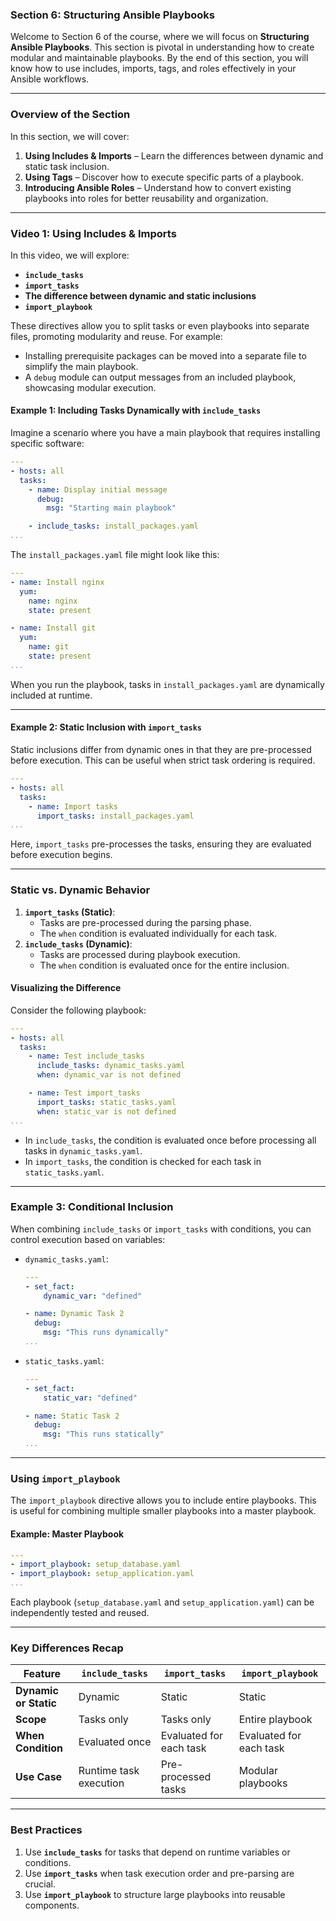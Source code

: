 ### **Section 6: Structuring Ansible Playbooks**
Welcome to Section 6 of the course, where we will focus on **Structuring Ansible Playbooks**. This section is pivotal in understanding how to create modular and maintainable playbooks. By the end of this section, you will know how to use includes, imports, tags, and roles effectively in your Ansible workflows.

---

### **Overview of the Section**
In this section, we will cover:
1. **Using Includes & Imports** – Learn the differences between dynamic and static task inclusion.
2. **Using Tags** – Discover how to execute specific parts of a playbook.
3. **Introducing Ansible Roles** – Understand how to convert existing playbooks into roles for better reusability and organization.

---

### **Video 1: Using Includes & Imports**
In this video, we will explore:
- **`include_tasks`**
- **`import_tasks`**
- **The difference between dynamic and static inclusions**
- **`import_playbook`**

These directives allow you to split tasks or even playbooks into separate files, promoting modularity and reuse. For example:
- Installing prerequisite packages can be moved into a separate file to simplify the main playbook.
- A `debug` module can output messages from an included playbook, showcasing modular execution.

#### **Example 1: Including Tasks Dynamically with `include_tasks`**
Imagine a scenario where you have a main playbook that requires installing specific software:
```yaml
---
- hosts: all
  tasks:
    - name: Display initial message
      debug:
        msg: "Starting main playbook"

    - include_tasks: install_packages.yaml
...
```
The `install_packages.yaml` file might look like this:
```yaml
---
- name: Install nginx
  yum:
    name: nginx
    state: present

- name: Install git
  yum:
    name: git
    state: present
...
```
When you run the playbook, tasks in `install_packages.yaml` are dynamically included at runtime.

---

#### **Example 2: Static Inclusion with `import_tasks`**
Static inclusions differ from dynamic ones in that they are pre-processed before execution. This can be useful when strict task ordering is required.
```yaml
---
- hosts: all
  tasks:
    - name: Import tasks
      import_tasks: install_packages.yaml
...
```
Here, `import_tasks` pre-processes the tasks, ensuring they are evaluated before execution begins.

---

### **Static vs. Dynamic Behavior**
1. **`import_tasks` (Static)**:
   - Tasks are pre-processed during the parsing phase.
   - The `when` condition is evaluated individually for each task.
2. **`include_tasks` (Dynamic)**:
   - Tasks are processed during playbook execution.
   - The `when` condition is evaluated once for the entire inclusion.

#### **Visualizing the Difference**
Consider the following playbook:
```yaml
---
- hosts: all
  tasks:
    - name: Test include_tasks
      include_tasks: dynamic_tasks.yaml
      when: dynamic_var is not defined

    - name: Test import_tasks
      import_tasks: static_tasks.yaml
      when: static_var is not defined
...
```
- In `include_tasks`, the condition is evaluated once before processing all tasks in `dynamic_tasks.yaml`.
- In `import_tasks`, the condition is checked for each task in `static_tasks.yaml`.

---

### **Example 3: Conditional Inclusion**
When combining `include_tasks` or `import_tasks` with conditions, you can control execution based on variables:
- `dynamic_tasks.yaml`:
  ```yaml
  ---
  - set_fact:
      dynamic_var: "defined"

  - name: Dynamic Task 2
    debug:
      msg: "This runs dynamically"
  ...
  ```
- `static_tasks.yaml`:
  ```yaml
  ---
  - set_fact:
      static_var: "defined"

  - name: Static Task 2
    debug:
      msg: "This runs statically"
  ...
  ```

---

### **Using `import_playbook`**
The `import_playbook` directive allows you to include entire playbooks. This is useful for combining multiple smaller playbooks into a master playbook.

#### **Example: Master Playbook**
```yaml
---
- import_playbook: setup_database.yaml
- import_playbook: setup_application.yaml
...
```
Each playbook (`setup_database.yaml` and `setup_application.yaml`) can be independently tested and reused.

---

### **Key Differences Recap**
| Feature                 | `include_tasks`         | `import_tasks`         | `import_playbook`         |
|-------------------------|-------------------------|-------------------------|---------------------------|
| **Dynamic or Static**   | Dynamic                | Static                 | Static                    |
| **Scope**               | Tasks only             | Tasks only             | Entire playbook           |
| **When Condition**      | Evaluated once         | Evaluated for each task| Evaluated for each task   |
| **Use Case**            | Runtime task execution | Pre-processed tasks    | Modular playbooks         |

---

### **Best Practices**
1. Use **`include_tasks`** for tasks that depend on runtime variables or conditions.
2. Use **`import_tasks`** when task execution order and pre-parsing are crucial.
3. Use **`import_playbook`** to structure large playbooks into reusable components.


